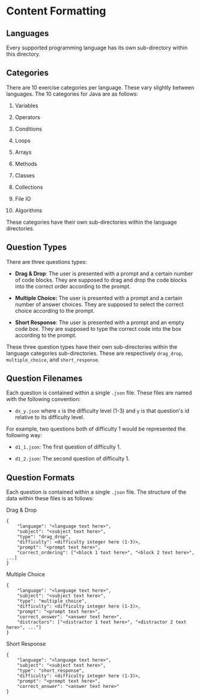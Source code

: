 # Content Formatting

## Languages

Every supported programming language has its own sub-directory within this directory.

## Categories

There are 10 exercise categories per language. These vary slightly between languages. The 10 categories for Java are as follows:

1. Variables

2. Operators

3. Conditions

4. Loops

5. Arrays

6. Methods

7. Classes

8. Collections

9. File IO

10. Algorithms

These categories have their own sub-directories within the language directories.

## Question Types

There are three questions types:

- **Drag & Drop**: The user is presented with a prompt and a certain number of code blocks. They are supposed to drag and drop the code blocks into the correct order according to the prompt.

- **Multiple Choice:** The user is presented with a prompt and a certain number of answer choices. They are supposed to select the correct choice according to the prompt.

- **Short Response**: The user is presented with a prompt and an empty code box. They are supposed to type the correct code into the box according to the prompt.

These three question types have their own sub-directories within the language categories sub-directories. These are respectively ```drag_drop```, ```multiple_choice```, and ```short_response```.

## Question Filenames

Each question is contained within a single ```.json``` file. These files are named with the following convention:

- ```dx_y.json``` where ```x``` is the difficulty level (1-3) and ```y``` is that question's id relative to its difficulty level. 

For example, two questions both of difficulty 1 would be represented the following way:

- ```d1_1.json```: The first question of difficulty 1.

- ```d1_2.json```: The second question of difficulty 1.

## Question Formats

Each question is contained within a single ```.json``` file. The structure of the data within these files is as follows:

Drag & Drop

```
{
    "language": "<language text here>",
    "subject": "<subject text here>",
    "type": "drag_drop",
    "difficulty": <difficulty integer here (1-3)>,
    "prompt": "<prompt text here>",
    "correct_ordering": ["<block 1 text here>", "<block 2 text here>", ...]
}
```

Multiple Choice

```
{
    "language": "<language text here>",
    "subject": "<subject text here>",
    "type": "multiple_choice",
    "difficulty": <difficulty integer here (1-3)>,
    "prompt": "<prompt text here>",
    "correct_answer": "<answer text here>",
    "distractors": ["<distractor 1 text here>", "<distractor 2 text here>", ..."]
}
```

Short Response

```
{
    "language": "<language text here>",
    "subject": "<subject text here>",
    "type": "short_response",
    "difficulty": <difficulty integer here (1-3)>,
    "prompt": "<prompt text here>",
    "correct_answer": "<answer text here>"
}
```
